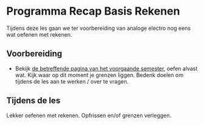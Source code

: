 # Programma Recap Basis Rekenen
Tijdens deze les gaan we ter voorbereiding van analoge electro nog eens wat oefenen met rekenen.

## Voorbereiding
- Bekijk [de betreffende pagina van het voorgaande semester](https://github.com/HU-TI-DEV/TI-S2/blob/main/programma/lesprogramma/programma-iets-uitrekenen.md), oefen alvast wat. Kijk waar op dit moment je grenzen liggen. Bedenk doelen om tijdens de les aan te werken / over te vragen.

## Tijdens de les
Lekker oefenen met rekenen. Opfrissen en/of grenzen verleggen.